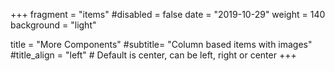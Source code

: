 +++
fragment = "items"
#disabled = false
date = "2019-10-29"
weight = 140
background = "light"

title = "More Components"
#subtitle= "Column based items with images"
#title_align = "left" # Default is center, can be left, right or center
+++